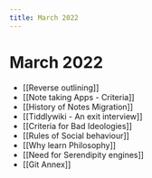 ```yaml
---
title: March 2022
---
```


# March 2022

- [[Reverse outlining]]
- [[Note taking Apps - Criteria]]
- [[History of Notes Migration]]
- [[Tiddlywiki - An exit interview]]
- [[Criteria for Bad Ideologies]]
- [[Rules of Social behaviour]]
- [[Why learn Philosophy]]
- [[Need for Serendipity engines]]
- [[Git Annex]]
